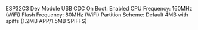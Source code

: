 ESP32C3 Dev Module
USB CDC On Boot: Enabled
CPU Frequency: 160MHz (WiFi)
Flash Frequency: 80MHz (WiFi)
Partition Scheme: Default 4MB with spiffs (1.2MB APP/1.5MB SPIFFS)